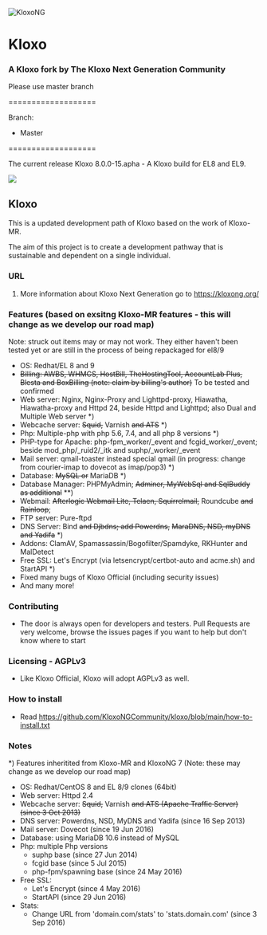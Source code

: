 ![KloxoNG](https://kloxong.org/wp-content/uploads/2017/10/KloxoNG.jpg )
# Kloxo

### A Kloxo fork by The Kloxo Next Generation Community

Please use master branch

===================

Branch:
- Master

===================

The current release Kloxo 8.0.0-15.apha - A Kloxo build for EL8 and EL9. 

<a href="https://copr.fedorainfracloud.org/coprs/kloxong/Testing/package/kloxong/"><img src="https://copr.fedorainfracloud.org/coprs/kloxong/Testing/package/kloxong/status_image/last_build.png" /></a>

## Kloxo

This is a updated development path of Kloxo based on the work of Kloxo-MR.

The aim of this project is to create a development pathway that is sustainable and dependent on a single individual.

### URL

1. More information about Kloxo Next Generation go to https://kloxong.org/ 

### Features (based on exsitng Kloxo-MR features - this will change as we develop our road map)

Note: struck out items may or may not work. They either haven't been tested yet or are still in the process of being repackaged for el8/9   

* OS: Redhat/EL 8 and 9
* ~~Billing: AWBS, WHMCS, HostBill, TheHostingTool, AccountLab Plus, Blesta and BoxBilling (note: claim by billing's author)~~ To be tested and confirmed
* Web server: Nginx, Nginx-Proxy and Lighttpd-proxy, Hiawatha, Hiawatha-proxy and Httpd 24, beside Httpd and Lighttpd; also Dual and Multiple Web server *)
* Webcache server: ~~Squid,~~ Varnish ~~and ATS~~ *)
* Php: Multiple-php with php 5.6, 7.4, and all php 8 versions *)
* PHP-type for Apache: php-fpm_worker/_event and fcgid_worker/_event; beside mod_php/_ruid2/_itk and suphp/_worker/_event
* Mail server: qmail-toaster instead special qmail (in progress: change from courier-imap to dovecot as imap/pop3) *)
* Database: ~~MySQL or~~ MariaDB *)
* Database Manager: PHPMyAdmin; ~~Adminer, MyWebSql and SqlBuddy as additional~~ **)
* Webmail: ~~Afterlogic Webmail Lite, Telaen, Squirrelmail,~~ Roundcube ~~and Rainloop~~; 
* FTP server: Pure-ftpd
* DNS Server: Bind ~~and Djbdns; add Powerdns,~~ ~~MaraDNS, NSD, myDNS and Yadifa~~ *)
* Addons: ClamAV, Spamassassin/Bogofilter/Spamdyke, RKHunter and MalDetect
* Free SSL: Let's Encrypt (via letsencrypt/certbot-auto and acme.sh) and StartAPI *)
* Fixed many bugs of Kloxo Official (including security issues)
* And many more!

### Contributing

* The door is always open for developers and testers. Pull Requests are very welcome, browse the issues pages if you want to help but don't know where to start

### Licensing - AGPLv3

* Like Kloxo Official, Kloxo will adopt AGPLv3 as well.

### How to install

* Read https://github.com/KloxoNGCommunity/kloxo/blob/main/how-to-install.txt

### Notes
*) Features inheritited from Kloxo-MR and KloxoNG 7 (Note: these may change as we develop our road map)

- OS: Redhat/CentOS 8 and EL 8/9 clones (64bit) 
- Web server: Httpd 2.4 
- Webcache server: ~~Squid,~~ Varnish ~~and ATS (Apache Traffic Server) (since 3 Oct 2013)~~
- DNS server: Powerdns, NSD, MyDNS and Yadifa (since 16 Sep 2013)
- Mail server: Dovecot (since 19 Jun 2016)
- Database: using MariaDB 10.6 instead of MySQL 
- Php: multiple Php versions
  * suphp base (since 27 Jun 2014)
  * fcgid base (since 5 Jul 2015)
  * php-fpm/spawning base (since 24 May 2016)
- Free SSL:
  * Let's Encrypt (since 4 May 2016)
  * StartAPI (since 29 Jun 2016)
- Stats:
  * Change URL from 'domain.com/stats' to 'stats.domain.com' (since 3 Sep 2016)
  



